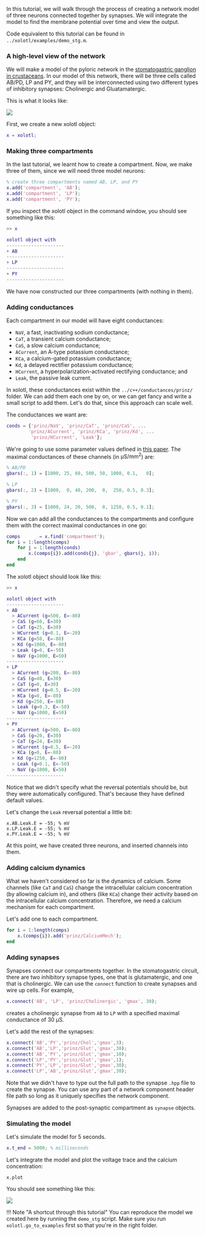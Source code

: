 In this tutorial, we will walk through the process of creating a network model of three neurons connected together by synapses. We will integrate the model to find the membrane potential over time and view the output.

Code equivalent to this tutorial can be found in `../xolotl/examples/demo_stg.m`.

### A high-level view of the network

We will make a model of the pyloric network in the [stomatogastric ganglion in crustaceans](http://www.scholarpedia.org/article/Stomatogastric_ganglion). In our model of this network, there will be three cells called AB/PD, LP and PY, and they will be interconnected using two different types of inhibitory synapses: Cholinergic and Gluatamatergic.

This is what it looks like:

![](../images/pyloric-network.png)

First, we create a new xolotl object:

```matlab
x = xolotl;
```

### Making three compartments

In the last tutorial, we learnt how to create a compartment. Now, we make three of them, since we will need three model neurons:

```matlab
% create three compartments named AB, LP, and PY
x.add('compartment', 'AB');
x.add('compartment', 'LP');
x.add('compartment', 'PY');
```

If you inspect the xolotl object in the command window, you should see something like this:

```matlab
>> x

xolotl object with
---------------------
+ AB  
---------------------
+ LP  
---------------------
+ PY  
---------------------
```

We have now constructed our three compartments (with nothing in them).

### Adding conductances

Each compartment in our model will have eight conductances:

* `NaV`, a fast, inactivating sodium conductance;
* `CaT`, a transient calcium conductance;
* `CaS`, a slow calcium conductance;
* `ACurrent`, an A-type potassium conductance;
* `KCa`, a calcium-gated potassium conductance;
* `Kd`, a delayed rectifier potassium conductance;
* `HCurrent`, a hyperpolarization-activated rectifying conductance; and
* `Leak`, the passive leak current.

In xolotl, these conductances exist within the `../c++/conductances/prinz/` folder. We can add them each one by on, or we can get fancy and write a small script to add them. Let's do that, since this approach can scale well.

The conductances we want are:

```matlab
conds = {'prinz/NaV', 'prinz/CaT', 'prinz/CaS', ...
        'prinz/ACurrent', 'prinz/KCa', 'prinz/Kd', ...
         'prinz/HCurrent', 'Leak'};
```

We're going to use some parameter values defined in [this paper](https://www.nature.com/articles/nn1352). The maximal conductances of these channels (in $\mathrm{\mu S / mm^2}$) are:

```matlab
% AB/PD
gbars(:, 1) = [1000, 25, 60, 500, 50, 1000, 0.1,   0];

% LP
gbars(:, 2) = [1000,  0, 40, 200,  0,  250, 0.5, 0.3];

% PY
gbars(:, 3) = [1000, 24, 20, 500,  0, 1250, 0.5, 0.1];
```

Now we can add all the conductances to the compartments and configure them with the correct maximal conductances in one go:

```matlab
comps		= x.find('compartment');
for i = 1:length(comps)
	for j = 1:length(conds)
		x.(comps{i}).add(conds{j}, 'gbar', gbars(j, i));
	end
end
```

The xolotl object should look like this:

```matlab
>> x

xolotl object with
---------------------
+ AB  
  > ACurrent (g=500, E=-80)
  > CaS (g=60, E=30)
  > CaT (g=25, E=30)
  > HCurrent (g=0.1, E=-20)
  > KCa (g=50, E=-80)
  > Kd (g=1000, E=-80)
  > Leak (g=0, E=-50)
  > NaV (g=1000, E=50)
---------------------
+ LP  
  > ACurrent (g=200, E=-80)
  > CaS (g=40, E=30)
  > CaT (g=0, E=30)
  > HCurrent (g=0.5, E=-20)
  > KCa (g=0, E=-80)
  > Kd (g=250, E=-80)
  > Leak (g=0.3, E=-50)
  > NaV (g=1000, E=50)
---------------------
+ PY  
  > ACurrent (g=500, E=-80)
  > CaS (g=20, E=30)
  > CaT (g=24, E=30)
  > HCurrent (g=0.5, E=-20)
  > KCa (g=0, E=-80)
  > Kd (g=1250, E=-80)
  > Leak (g=0.1, E=-50)
  > NaV (g=1000, E=50)
---------------------
```

Notice that we didn't specify what the reversal potentials should be, but they were automatically configured. That's because they have defined default values.

Let's change the `Leak` reversal potential a little bit:

```
x.AB.Leak.E = -55; % mV
x.LP.Leak.E = -55; % mV
x.PY.Leak.E = -55; % mV
```

At this point, we have created three neurons, and inserted channels into them.

### Adding calcium dynamics

What we haven't considered so far is the dynamics of calcium. Some channels (like `CaT` and `CaS`) change the intracellular calcium concentration (by allowing calcium in), and others (like `KCa`) change their activity based on the intracellular calcium concentration. Therefore, we need a calcium mechanism for each compartment.

Let's add one to each compartment.

```matlab
for i = 1:length(comps)
	x.(comps{i}).add('prinz/CalciumMech');
end
```

### Adding synapses

Synapses connect our compartments together. In the stomatogastric circuit, there are two inhibitory synapse types, one that is glutamatergic, and one that is cholinergic. We can use the `connect` function to create synapses and wire up cells. For example,

```matlab
x.connect('AB', 'LP', 'prinz/Cholinergic', 'gmax', 30);
```
creates a cholinergic synapse from `AB` to `LP` with a specified maximal conductance of $30~\mathrm{\mu S}$.

Let's add the rest of the synapses:

```matlab
x.connect('AB','PY','prinz/Chol','gmax',3);
x.connect('AB','LP','prinz/Glut','gmax',30);
x.connect('AB','PY','prinz/Glut','gmax',10);
x.connect('LP','PY','prinz/Glut','gmax',1);
x.connect('PY','LP','prinz/Glut','gmax',30);
x.connect('LP','AB','prinz/Glut','gmax',30);
```

Note that we didn't have to type out the full path to the synapse `.hpp` file to
create the synapse. You can use any part of a network component header file path so
long as it uniquely specifies the network component.

Synapses are added to the post-synaptic compartment as `synapse` objects.

### Simulating the model

Let's simulate the model for 5 seconds.

```matlab
x.t_end = 5000; % milliseconds
```

Let's integrate the model and plot the voltage trace and the calcium concentration:

```
x.plot
```

You should see something like this:

![](../images/stg-trace.png)

!!! Note "A shortcut through this tutorial"
    You can reproduce the model we created here by running the `demo_stg` script. Make sure you run `xolotl.go_to_examples` first so that you're in the right folder.
